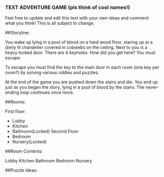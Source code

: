 ### TEXT ADVENTURE GAME (pls think of cool names!)
Feel free to update and edit this text with your own ideas and comment what you think! This is all subject to change.

##Storyline:

You wake up lying in a pool of blood on a hard wood floor, staring up at a dimly lit chandelier covered in cobwebs on the ceiling. 
Next to you is a heavy locked door. There are 4 keyholes. How did you get here? You must escape.

To escape you must find the key to the main door in each room (one key per room?) by solving various riddles and puzzles.

At the end of the game you are pushed down the stairs and die. You end up just as you began the story, lying in a pool of blood by the stairs. The never-ending loop continues once more.

##Rooms:

First floor:
  * Lobby
  * Kitchen
  * Bathroom(Locked)
Second Floor: 
  * Bedroom
  * Nursery(Locked)

##Room Contents:

Lobby
Kitchen
Bathroom
Bedroom
Nursery


##Puzzle ideas:

